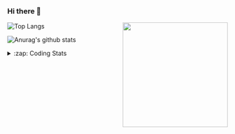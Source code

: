 ### Hi there 👋

<!--
**tao8687/tao8687** is a ✨ _special_ ✨ repository because its `README.md` (this file) appears on your GitHub profile.

Here are some ideas to get you started:

- 🔭 I’m currently working on ...
- 🌱 I’m currently learning ...
- 👯 I’m looking to collaborate on ...
- 🤔 I’m looking for help with ...
- 💬 Ask me about ...
- 📫 How to reach me: ...
- 😄 Pronouns: ...
- ⚡ Fun fact: ...
-->

<img align='right' src="https://media.giphy.com/media/M9gbBd9nbDrOTu1Mqx/giphy.gif" width="240">

  
![Top Langs](https://github-readme-stats.vercel.app/api/top-langs/?username=tao8687&layout=compact&title_color=23238E&text_color=A67D3D)

![Anurag's github stats](https://github-readme-stats.vercel.app/api?username=tao8687&show_icons=true&&text_color=A67D3D&title_color=23238E&show_icons=false&count_private=true&hide=stars)

<details>
  <summary>:zap: Coding Stats</summary>
  <br>
    
<!--START_SECTION:waka-->

```text
From: 01 February 2023 - To: 08 February 2023

C          3 hrs 4 mins    █████████▒░░░░░░░░░░░░░░░   37.80 %
Markdown   1 hr 56 mins    ██████░░░░░░░░░░░░░░░░░░░   23.78 %
Python     1 hr 22 mins    ████▒░░░░░░░░░░░░░░░░░░░░   16.81 %
Other      53 mins         ██▓░░░░░░░░░░░░░░░░░░░░░░   10.90 %
```

<!--END_SECTION:waka-->
</details>
